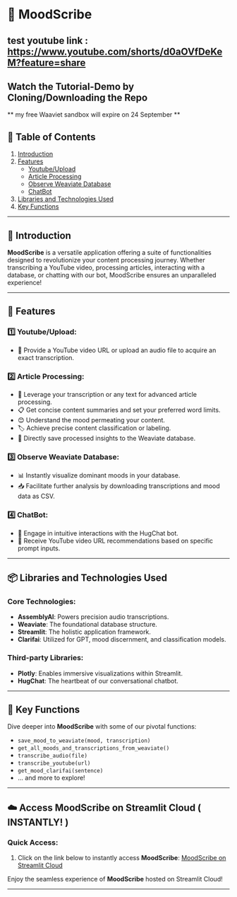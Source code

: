 # 📖 MoodScribe
test youtube link : https://www.youtube.com/shorts/d0aOVfDeKeM?feature=share
---
## Watch the Tutorial-Demo by Cloning/Downloading the Repo 
** my free Waaviet sandbox will expire on 24 September **
## 📑 Table of Contents
1. [Introduction](#-introduction)
2. [Features](#-features)
   - [Youtube/Upload](#️⃣-youtubeupload)
   - [Article Processing](#️⃣-article-processing)
   - [Observe Weaviate Database](#️⃣-observe-weaviate-database)
   - [ChatBot](#️⃣-chatbot)
3. [Libraries and Technologies Used](#-libraries-and-technologies-used)
4. [Key Functions](#-key-functions)

---

## 🌟 Introduction

**MoodScribe** is a versatile application offering a suite of functionalities designed to revolutionize your content processing journey. Whether transcribing a YouTube video, processing articles, interacting with a database, or chatting with our bot, MoodScribe ensures an unparalleled experience!

---

## 🚀 Features

### 1️⃣ **Youtube/Upload**: 
- 🎤 Provide a YouTube video URL or upload an audio file to acquire an exact transcription.

### 2️⃣ **Article Processing**:
- 📑 Leverage your transcription or any text for advanced article processing.
- 📋 Get concise content summaries and set your preferred word limits.
- 😊 Understand the mood permeating your content.
- 🏷️ Achieve precise content classification or labeling.
- 💾 Directly save processed insights to the Weaviate database.

### 3️⃣ **Observe Weaviate Database**:
- 📊 Instantly visualize dominant moods in your database.
- 📥 Facilitate further analysis by downloading transcriptions and mood data as CSV.

### 4️⃣ **ChatBot**:
- 💬 Engage in intuitive interactions with the HugChat bot.
- 🎥 Receive YouTube video URL recommendations based on specific prompt inputs.

---

## 📦 Libraries and Technologies Used
### Core Technologies:
- **AssemblyAI**: Powers precision audio transcriptions.
- **Weaviate**: The foundational database structure.
- **Streamlit**: The holistic application framework.
- **Clarifai**: Utilized for GPT, mood discernment, and classification models.

### Third-party Libraries:
- **Plotly**: Enables immersive visualizations within Streamlit.
- **HugChat**: The heartbeat of our conversational chatbot.

---

## 🔧 Key Functions

Dive deeper into **MoodScribe** with some of our pivotal functions:

- `save_mood_to_weaviate(mood, transcription)`
- `get_all_moods_and_transcriptions_from_weaviate()`
- `transcribe_audio(file)`
- `transcribe_youtube(url)`
- `get_mood_clarifai(sentence)`
- ... and more to explore!

---
## ☁️ Access MoodScribe on Streamlit Cloud ( INSTANTLY! )
### Quick Access:

1. Click on the link below to instantly access **MoodScribe**:
   [MoodScribe on Streamlit Cloud](https://moodscribe-efqra78ex4mfrgrqis37xw.streamlit.app/)

Enjoy the seamless experience of **MoodScribe** hosted on Streamlit Cloud!

---
